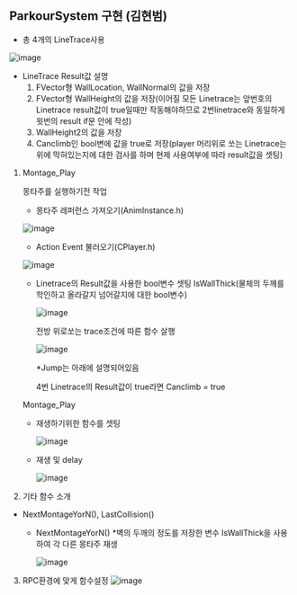 ## ParkourSystem 구현 (김현범)

   - 총 4개의 LineTrace사용
     
   ![image](https://github.com/HanYooTae/Unreal-Game-Project1/assets/123162344/c6bcc657-8483-45ee-b789-b3d07dcdebf9)

   - LineTrace Result값 설명
      1. FVector형 WallLocation, WallNormal의 값을 저장
      2. FVector형 WallHeight의 값을 저장(이어질 모든 Linetrace는 앞번호의 Linetrace result값이 true일때만 작동해야하므로 2번linetrace와 동일하게 윗번의 result if문 안에 작성)
      3. WallHeight2의 값을 저장
      4. Canclimb인 bool변에 값을 true로 저장(player 머리위로 쏘는 Linetrace는 위에 막혀있는지에 대한 검사를 하며 현제 사용여부에 따라 result값을 셋팅)

1. Montage_Play

    몽타주를 실행하기전 작업
      - 몽타주 레퍼런스 가져오기(AnimInstance.h)
      
      ![image](https://github.com/HanYooTae/Unreal-Game-Project1/assets/123162344/69595733-851d-475d-a508-d28e7801fe6a)

      - Action Event 불러오기(CPlayer.h)

      ![image](https://github.com/HanYooTae/Unreal-Game-Project1/assets/123162344/c55085ce-fdb1-437d-bcf8-7d05c9035058)

   
      - Linetrace의 Result값을 사용한 bool변수 셋팅
          IsWallThick(물체의 두께를 학인하고 올라갈지 넘어갈지에 대한 bool변수)
           
         ![image](https://github.com/HanYooTae/Unreal-Game-Project1/assets/123162344/293637d2-a93a-4cf6-9832-9be63c658097)

          전방 위로쏘는 trace조건에 따른 함수 살행

         ![image](https://github.com/HanYooTae/Unreal-Game-Project1/assets/123162344/545482d9-4cf0-42a9-9d7c-66aefef3b2ef)


         *Jump는 아래에 설명되어있음
         
          4번 Linetrace의 Result값이 true라면 Canclimb = true

    Montage_Play
   
   - 재생하기위한 함수를 셋팅

      ![image](https://github.com/HanYooTae/Unreal-Game-Project1/assets/123162344/8155ae47-4aa3-4ec3-9441-0b527749991c)


   - 재생 및 delay

      ![image](https://github.com/HanYooTae/Unreal-Game-Project1/assets/123162344/ccf52393-f81d-47f2-b3e7-5e598d0a6030)


2. 기타 함수 소개
- NextMontageYorN(), LastCollision()
      
   - NextMontageYorN()
      *벽의 두깨의 정도를 저장한 변수 IsWallThick을 사용하여 각 다른 몽타주 재생

      ![image](https://github.com/HanYooTae/Unreal-Game-Project1/assets/123162344/92402bb5-9619-464d-84ad-cae32fbb4729)

     
3. RPC환경에 맞게 함수설정
      ![image](https://github.com/HanYooTae/Unreal-Game-Project1/assets/123162344/a0d9665f-e249-4c54-9471-0878007401e1)

